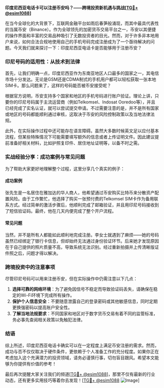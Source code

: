 **印度尼西亚电话卡可以注册币安吗？——跨境投资新机遇与挑战[[TG💪+ @esim1088](https://t.me/s/esim1088)]**

在当今全球化的大背景下，互联网金融平台如雨后春笋般涌现，而其中最具代表性的当属币安（Binance）。作为全球领先的加密货币交易平台之一，币安以其便捷的操作界面和丰富的交易品种吸引了无数投资者的目光。然而，对于许多非本地用户来说，如何合法合规地使用自己的手机号码完成注册成为了一个亟待解决的问题。今天我们就来探讨一下：印度尼西亚电话卡是否能够用于注册币安？

### 印尼号码的适用性：从技术到法律

首先，让我们明确一点，印度尼西亚作为东南亚地区人口最多的国家之一，其电信市场十分发达。无论是GSM还是CDMA制式的手机用户都可以轻松获取一张本地SIM卡。那么问题来了，这样的号码能否被币安接受呢？

根据官方说明，币安支持多个国家和地区的手机号码进行账户验证。理论上讲，只要你的印尼号码属于主流运营商（例如Telkomsel、Indosat Ooredoo等），并且已经完成了实名认证，就可以尝试提交申请。不过需要注意的是，并不是所有国家或地区的号码都能顺利通过审核，这取决于币安的风险控制政策以及当地法律法规。

此外，在实际操作过程中还可能存在语言障碍。虽然大多数时候英文足以应付基本流程，但某些特殊情况下可能需要填写额外的信息或者上传证明文件。因此建议提前准备好相关材料，比如护照复印件、居住地址证明等，以备不时之需。

### 实战经验分享：成功案例与常见问题

为了帮助大家更好地理解整个过程，这里分享几个真实的例子：

#### 成功案例
张先生是一名居住在雅加达的华人商人，他希望通过币安购买比特币来分散资产配置风险。由于工作繁忙，他选择了购买一张预付费的Telkomsel SIM卡作为备用联系方式。经过简单的激活步骤后，他顺利完成了邮箱验证，并且用印尼号码接收到了短信验证码。最终，他在几天内便完成了整个开户流程。

#### 常见问题
当然，并不是所有人都能如此顺利地完成注册。李女士就遇到了麻烦——她的号码虽然已经绑定了银行卡信息，但却始终无法通过身份验证环节。后来她才发现原因在于自己提供的照片质量不高，导致系统无法识别。经过重新拍摄并上传清晰版证件照之后，问题才得以解决。

### 跨境投资中的注意事项

尽管印尼号码可以用来注册币安，但在实际操作中仍需注意以下几点：

1. **选择可靠的网络环境**：为了避免因信号不稳定而导致验证码丢失，请确保在稳定的Wi-Fi环境下完成所有操作。
2. **保护个人信息安全**：不要随意泄露自己的登录密码或其他敏感信息，同时定期更换强密码以提高账户安全性。
3. **了解当地法规要求**：不同国家和地区对于数字货币交易有着不同的监管标准，务必事先查阅相关政策以免触犯法律。

### 结语

综上所述，印度尼西亚电话卡确实可以在一定程度上满足币安注册的需求。然而，成功与否不仅仅取决于硬件条件，更依赖于个人准备工作的充分程度。如果你正在考虑加入这个充满潜力的投资领域，请务必谨慎行事，切勿盲目跟风。希望本文能够为你提供有价值的参考！

最后再次提醒大家关注我们的频道[[TG💪+ @esim1088](https://t.me/s/esim1088)]，那里不仅有最新的行业动态，还有更多实用技巧等着你去发现！[[TG💪+ @esim1088](https://t.me/s/esim1088) ![Image](https://i.postimg.cc/4NQfJmqS/Snipaste-2025-05-13-00-14-12.png)]